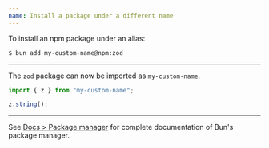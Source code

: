 ```yaml
---
name: Install a package under a different name
---
```


To install an npm package under an alias:

```sh
$ bun add my-custom-name@npm:zod
```

---

The `zod` package can now be imported as `my-custom-name`.

```ts
import { z } from "my-custom-name";

z.string();
```

---

See [Docs > Package manager](https://bun.sh/docs/cli/install) for complete documentation of Bun's package manager.
